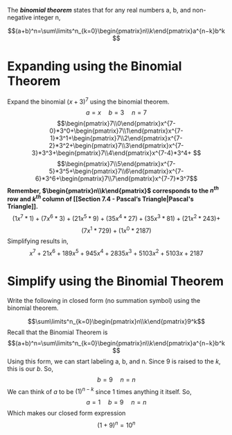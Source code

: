 
The _**binomial theorem**_ states that for any real numbers a, b, and non-negative integer n,

$$(a+b)^n=\sum\limits^n_{k=0}\begin{pmatrix}n\\k\end{pmatrix}a^{n−k}b^k$$
# Expanding using the Binomial Theorem 
Expand the binomial $(x+3)^7$ using the binomial theorem.  
$$a=x\;\;\;\;\;b=3\;\;\;\;\;n=7$$
$$\begin{pmatrix}7\\0\end{pmatrix}x^{7-0}*3^0+\begin{pmatrix}7\\1\end{pmatrix}x^{7-1}*3^1+\begin{pmatrix}7\\2\end{pmatrix}x^{7-2}*3^2+\begin{pmatrix}7\\3\end{pmatrix}x^{7-3}*3^3+\begin{pmatrix}7\\4\end{pmatrix}x^{7-4}*3^4+
$$$$\begin{pmatrix}7\\5\end{pmatrix}x^{7-5}*3^5+\begin{pmatrix}7\\6\end{pmatrix}x^{7-6}*3^6+\begin{pmatrix}7\\7\end{pmatrix}x^{7-7}*3^7$$
**Remember, $\begin{pmatrix}n\\k\end{pmatrix}$ corresponds to the $n^{th}$ row and $k^{th}$ column of [[Section 7.4 - Pascal’s Triangle|Pascal's Triangle]].**
$$(1x^{7}*1)+(7x^6*3)+(21x^5*9)+(35x^4*27)+(35x^3*81)+(21x^2*243)+$$
$$(7x^1*729)+(1x^0*2187)$$
Simplifying results in,$$x^7+21x^6+189x^5+945x^4+2835x^3+5103x^2+5103x+2187$$
# Simplify using the Binomial Theorem
Write the following in closed form (no summation symbol) using the binomial theorem.

$$\sum\limits^n_{k=0}\begin{pmatrix}n\\k\end{pmatrix}9^k$$
Recall that the Binomial Theorem is $$(a+b)^n=\sum\limits^n_{k=0}\begin{pmatrix}n\\k\end{pmatrix}a^{n−k}b^k$$
Using this form, we can start labeling a, b, and n. Since $9$ is raised to the $k$, this is our $b$.
So,$$b=9\;\;\;\;\;n=n$$
We can think of $a$ to be $(1)^{n-k}$ since 1 times anything it itself.
So, $$a=1\;\;\;\;\;b=9\;\;\;\;\;n=n$$
Which makes our closed form expression $$(1+9)^n=10^n$$